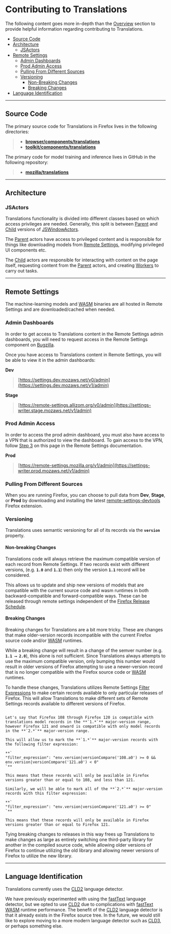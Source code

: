 # Contributing to Translations

The following content goes more in-depth than the [Overview](./01_overview.md) section
to provide helpful information regarding contributing to Translations.

- [Source Code](#source-code)
- [Architecture](#architecture)
    - [JSActors](#jsactors)
- [Remote Settings](#remote-settings)
    - [Admin Dashboards](#admin-dashboards)
    - [Prod Admin Access](#prod-admin-access)
    - [Pulling From Different Sources](#pulling-from-different-sources)
    - [Versioning](#versioning)
      - [Non-Breaking Changes](#non-breaking-changes)
      - [Breaking Changes](#breaking-changes)
- [Language Identification](#language-identification)

---
## Source Code

The primary source code for Translations in Firefox lives in the following directories:

> * **[browser/components/translations]**
> * **[toolkit/components/translations]**

The primary code for model training and inference lives in GitHub in the following repository:

> * **[mozilla/translations]**

---
## Architecture

### JSActors

Translations functionality is divided into different classes based on which access privileges are needed.
Generally, this split is between [Parent] and [Child] versions of [JSWindowActors].

The [Parent] actors have access to privileged content and is responsible for things like downloading models
from [Remote Settings](#remote-settings), modifying privileged UI components etc.

The [Child] actors are responsible for interacting with content on the page itself, requesting content from
the [Parent] actors, and creating [Workers] to carry out tasks.

---
## Remote Settings

The machine-learning models and [WASM] binaries are all hosted in Remote Settings and are downloaded/cached when needed.

### Admin Dashboards

In order to get access to Translations content in the Remote Settings admin dashboards, you will need to request
access in the Remote Settings component on [Bugzilla].

Once you have access to Translations content in Remote Settings, you will be able to view it in the admin dashboards:

**Dev**<br>
> [https://settings.dev.mozaws.net/v0/admin](https://settings.dev.mozaws.net/v1/admin)

**Stage**<br>
> [https://remote-settings.allizom.org/v0/admin](https://settings-writer.stage.mozaws.net/v1/admin)

### Prod Admin Access

In order to access the prod admin dashboard, you must also have access to a VPN that is authorized to view the dashboard.
To gain access to the VPN, follow [Step 3] on this page in the Remote Settings documentation.

**Prod**<br>
> [https://remote-settings.mozilla.org/v1/admin](https://settings-writer.prod.mozaws.net/v1/admin)


### Pulling From Different Sources

When you are running Firefox, you can choose to pull data from **Dev**, **Stage**, or **Prod** by downloading and installing
the latest [remote-settings-devtools] Firefox extension.

### Versioning

Translations uses semantic versioning for all of its records via the **`version`** property.

#### Non-breaking Changes

Translations code will always retrieve the maximum compatible version of each record from Remote Settings.
If two records exist with different versions, (e.g. **`1.0`** and **`1.1`**) then only the version **`1.1`** record
will be considered.

This allows us to update and ship new versions of models that are compatible with the current source code and wasm runtimes
in both backward-compatible and forward-compatible ways. These can be released through remote settings independent of the
[Firefox Release Schedule].

#### Breaking Changes

Breaking changes for Translations are a bit more tricky. These are changes that make older-version records
incompatible with the current Firefox source code and/or [WASM] runtimes.

While a breaking change will result in a change of the semver number (e.g. **`1.1 ⟶ 2.0`**), this alone is not
sufficient. Since Translations always attempts to use the maximum compatible version, only bumping this number
would result in older versions of Firefox attempting to use a newer-version record that is no longer compatible with the
Firefox source code or [WASM] runtimes.

To handle these changes, Translations utilizes Remote Settings [Filter Expressions] to make certain records
available to only particular releases of Firefox. This will allow Translations to make different sets of Remote Settings records available to different versions
of Firefox.

```{admonition} Example

Let's say that Firefox 108 through Firefox 120 is compatible with translations model records in the **`1.*`** major-version range, however Firefox 121 and onward is compatible with only model records in the **`2.*`** major-version range.

This will allow us to mark the **`1.*`** major-version records with the following filter expression:

**`
"filter_expression": "env.version|versionCompare('108.a0') >= 0 && env.version|versionCompare('121.a0') < 0"
`**

This means that these records will only be available in Firefox versions greater than or equal to 108, and less than 121.

Similarly, we will be able to mark all of the **`2.*`** major-version records with this filter expression:

**`
"filter_expression": "env.version|versionCompare('121.a0') >= 0"
`**

This means that these records will only be available in Firefox versions greater than or equal to Firefox 121.

```

Tying breaking changes to releases in this way frees up Translations to make changes as large as entirely
switching one third-party library for another in the compiled source code, while allowing older versions of Firefox to continue utilizing the old library and allowing newer versions of Firefox to utilize the new library.

---
## Language Identification

Translations currently uses the [CLD2] language detector.

We have previously experimented with using the [fastText] language detector, but we opted to use [CLD2] due to complications with [fastText] [WASM] runtime performance. The benefit of the [CLD2] language detector is that it already exists in the Firefox source tree. In the future, we would still like to explore moving to a more modern language detector such as [CLD3], or perhaps something else.


<!-- Hyperlinks -->
[browser/components/translations]: https://searchfox.org/mozilla-central/search?q=&path=browser%2Fcomponents%2Ftranslations&case=false&regexp=false
[Bugzilla]: https://bugzilla.mozilla.org/enter_bug.cgi?product=Cloud%20Services&component=Server%3A%20Remote%20Settings
[Child]: https://searchfox.org/mozilla-central/search?q=TranslationsChild
[CLD2]: https://github.com/CLD2Owners/cld2
[CLD3]: https://github.com/google/cld3
[Download and Install]: https://emscripten.org/docs/getting_started/downloads.html#download-and-install
[emscripten (2.0.3)]: https://github.com/emscripten-core/emscripten/blob/main/ChangeLog.md#203-09102020
[emscripten (2.0.18)]: https://github.com/emscripten-core/emscripten/blob/main/ChangeLog.md#2018-04232021
[emscripten (3.1.35)]: https://github.com/emscripten-core/emscripten/blob/main/ChangeLog.md#3135---040323
[Environments]: https://remote-settings.readthedocs.io/en/latest/getting-started.html#environments
[eval()]: https://developer.mozilla.org/en-US/docs/Web/JavaScript/Reference/Global_Objects/eval
[fastText]: https://fasttext.cc/
[Filter Expressions]: https://remote-settings.readthedocs.io/en/latest/target-filters.html#filter-expressions
[Firefox Release Schedule]: https://wiki.mozilla.org/Release_Management/Calendar
[generate functions]: https://emscripten.org/docs/api_reference/emscripten.h.html?highlight=dynamic_execution#functions
[Getting Set Up To Work On The Firefox Codebase]: https://firefox-source-docs.mozilla.org/setup/index.html
[importScripts()]: https://developer.mozilla.org/en-US/docs/Web/API/WorkerGlobalScope/importScripts
[JSWindowActors]: https://firefox-source-docs.mozilla.org/dom/ipc/jsactors.html#jswindowactor
[minify]: https://github.com/tdewolff/minify
[mozilla/translations]: https://github.com/mozilla/translations
[Parent]: https://searchfox.org/mozilla-central/search?q=TranslationsParent
[Step 3]: https://remote-settings.readthedocs.io/en/latest/getting-started.html#create-a-new-official-type-of-remote-settings
[remote-settings-devtools]: https://github.com/mozilla-extensions/remote-settings-devtools/releases
[Remote Settings]: https://remote-settings.readthedocs.io/en/latest/
[toolkit/components/translations]: https://searchfox.org/mozilla-central/search?q=&path=toolkit%2Fcomponents%2Ftranslations&case=false&regexp=false
[WASM]: https://webassembly.org/
[Workers]: https://searchfox.org/mozilla-central/search?q=%2Ftranslations.*worker&path=&case=false&regexp=true
